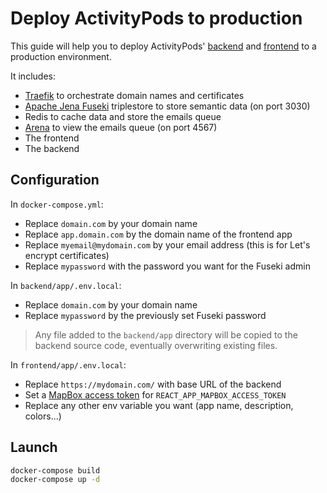 # Deploy ActivityPods to production

This guide will help you to deploy ActivityPods' [backend](../backend) and [frontend](../frontend) to a production environment.

It includes:

- [Traefik](https://traefik.io) to orchestrate domain names and certificates
- [Apache Jena Fuseki](https://jena.apache.org/documentation/fuseki2/) triplestore to store semantic data (on port 3030)
- Redis to cache data and store the emails queue
- [Arena](https://github.com/bee-queue/arena) to view the emails queue (on port 4567)
- The frontend
- The backend

## Configuration

In `docker-compose.yml`:

- Replace `domain.com` by your domain name
- Replace `app.domain.com` by the domain name of the frontend app
- Replace `myemail@mydomain.com` by your email address (this is for Let's encrypt certificates)
- Replace `mypassword` with the password you want for the Fuseki admin

In `backend/app/.env.local`:

- Replace `domain.com` by your domain name
- Replace `mypassword` by the previously set Fuseki password

> Any file added to the `backend/app` directory will be copied to the backend source code, eventually overwriting existing files.

In `frontend/app/.env.local`:

- Replace `https://mydomain.com/` with base URL of the backend
- Set a [MapBox access token](https://docs.mapbox.com/help/glossary/access-token/) for `REACT_APP_MAPBOX_ACCESS_TOKEN`
- Replace any other env variable you want (app name, description, colors...)

## Launch

```bash
docker-compose build
docker-compose up -d
```
